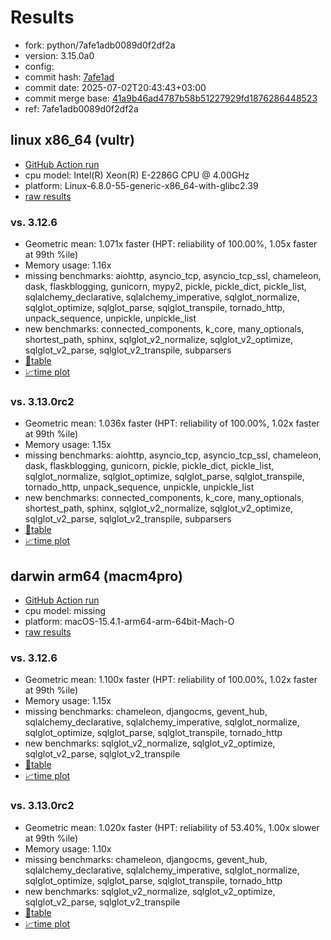 # Results

- fork: python/7afe1adb0089d0f2df2a
- version: 3.15.0a0
- config: 
- commit hash: [7afe1ad](https://github.com/python/cpython/commit/7afe1ad)
- commit date: 2025-07-02T20:43:43+03:00
- commit merge base: [41a9b46ad4787b58b51227929fd1876286448523](https://github.com/python/cpython/commit/41a9b46ad4787b58b51227929fd1876286448523)
- ref: 7afe1adb0089d0f2df2a

## linux x86_64 (vultr)

- [GitHub Action run](https://github.com/facebookexperimental/free-threading-benchmarking/actions/runs/16038695831)
- cpu model: Intel(R) Xeon(R) E-2286G CPU @ 4.00GHz
- platform: Linux-6.8.0-55-generic-x86_64-with-glibc2.39
- [raw results](bm-20250702-vultr-x86_64-python-7afe1adb0089d0f2df2a-3.15.0a0-7afe1ad.json)

### vs. 3.12.6

- Geometric mean: 1.071x faster (HPT: reliability of 100.00%, 1.05x faster at 99th %ile)
- Memory usage: 1.16x
- missing benchmarks: aiohttp, asyncio_tcp, asyncio_tcp_ssl, chameleon, dask, flaskblogging, gunicorn, mypy2, pickle, pickle_dict, pickle_list, sqlalchemy_declarative, sqlalchemy_imperative, sqlglot_normalize, sqlglot_optimize, sqlglot_parse, sqlglot_transpile, tornado_http, unpack_sequence, unpickle, unpickle_list
- new benchmarks: connected_components, k_core, many_optionals, shortest_path, sphinx, sqlglot_v2_normalize, sqlglot_v2_optimize, sqlglot_v2_parse, sqlglot_v2_transpile, subparsers
- [📄table](bm-20250702-vultr-x86_64-python-7afe1adb0089d0f2df2a-3.15.0a0-7afe1ad-vs-3.12.6.md)
- [📈time plot](bm-20250702-vultr-x86_64-python-7afe1adb0089d0f2df2a-3.15.0a0-7afe1ad-vs-3.12.6.svg)

### vs. 3.13.0rc2

- Geometric mean: 1.036x faster (HPT: reliability of 100.00%, 1.02x faster at 99th %ile)
- Memory usage: 1.15x
- missing benchmarks: aiohttp, asyncio_tcp, asyncio_tcp_ssl, chameleon, dask, flaskblogging, gunicorn, pickle, pickle_dict, pickle_list, sqlglot_normalize, sqlglot_optimize, sqlglot_parse, sqlglot_transpile, tornado_http, unpack_sequence, unpickle, unpickle_list
- new benchmarks: connected_components, k_core, many_optionals, shortest_path, sphinx, sqlglot_v2_normalize, sqlglot_v2_optimize, sqlglot_v2_parse, sqlglot_v2_transpile, subparsers
- [📄table](bm-20250702-vultr-x86_64-python-7afe1adb0089d0f2df2a-3.15.0a0-7afe1ad-vs-3.13.0rc2.md)
- [📈time plot](bm-20250702-vultr-x86_64-python-7afe1adb0089d0f2df2a-3.15.0a0-7afe1ad-vs-3.13.0rc2.svg)

## darwin arm64 (macm4pro)

- [GitHub Action run](https://github.com/facebookexperimental/free-threading-benchmarking/actions/runs/16038695831)
- cpu model: missing
- platform: macOS-15.4.1-arm64-arm-64bit-Mach-O
- [raw results](bm-20250702-macm4pro-arm64-python-7afe1adb0089d0f2df2a-3.15.0a0-7afe1ad.json)

### vs. 3.12.6

- Geometric mean: 1.100x faster (HPT: reliability of 100.00%, 1.02x faster at 99th %ile)
- Memory usage: 1.15x
- missing benchmarks: chameleon, djangocms, gevent_hub, sqlalchemy_declarative, sqlalchemy_imperative, sqlglot_normalize, sqlglot_optimize, sqlglot_parse, sqlglot_transpile, tornado_http
- new benchmarks: sqlglot_v2_normalize, sqlglot_v2_optimize, sqlglot_v2_parse, sqlglot_v2_transpile
- [📄table](bm-20250702-macm4pro-arm64-python-7afe1adb0089d0f2df2a-3.15.0a0-7afe1ad-vs-3.12.6.md)
- [📈time plot](bm-20250702-macm4pro-arm64-python-7afe1adb0089d0f2df2a-3.15.0a0-7afe1ad-vs-3.12.6.svg)

### vs. 3.13.0rc2

- Geometric mean: 1.020x faster (HPT: reliability of 53.40%, 1.00x slower at 99th %ile)
- Memory usage: 1.10x
- missing benchmarks: chameleon, djangocms, gevent_hub, sqlalchemy_declarative, sqlalchemy_imperative, sqlglot_normalize, sqlglot_optimize, sqlglot_parse, sqlglot_transpile, tornado_http
- new benchmarks: sqlglot_v2_normalize, sqlglot_v2_optimize, sqlglot_v2_parse, sqlglot_v2_transpile
- [📄table](bm-20250702-macm4pro-arm64-python-7afe1adb0089d0f2df2a-3.15.0a0-7afe1ad-vs-3.13.0rc2.md)
- [📈time plot](bm-20250702-macm4pro-arm64-python-7afe1adb0089d0f2df2a-3.15.0a0-7afe1ad-vs-3.13.0rc2.svg)

